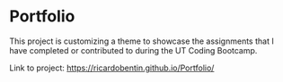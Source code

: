 # Portfolio

This project is customizing a theme to showcase the assignments that I have completed or contributed to during the UT Coding Bootcamp.

Link to project: https://ricardobentin.github.io/Portfolio/
